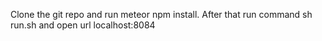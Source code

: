 Clone the git repo and run meteor npm install.
After that run command sh run.sh and open url localhost:8084
